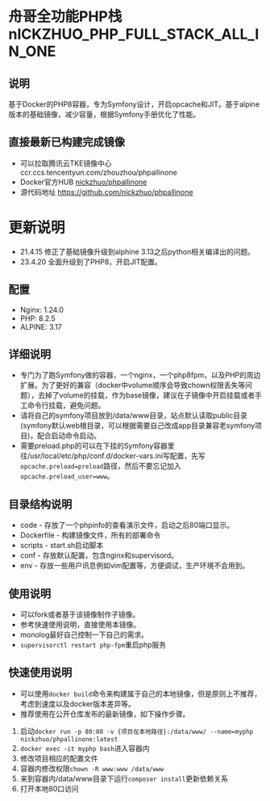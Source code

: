# 舟哥全功能PHP栈 nICKZHUO_PHP_FULL_STACK_ALL_IN_ONE
## 说明
基于Docker的PHP8容器，专为Symfony设计，开启opcache和JIT。基于alpine版本的基础镜像，减少容量，根据Symfony手册优化了性能。

## 直接最新已构建完成镜像
* 可以拉取腾讯云TKE镜像中心 ccr.ccs.tencentyun.com/zhouzhou/phpallinone
* Docker官方HUB [nickzhuo/phpallinone](https://hub.docker.com/r/nickzhuo/phpallinone)
* 源代码地址 https://github.com/nickzhuo/phpallinone

# 更新说明
* 21.4.15 修正了基础镜像升级到alphine 3.13之后python相关编译出的问题。
* 23.4.20 全面升级到了PHP8，开启JIT配置。

## 配置
* Nginx: 1.24.0
* PHP: 8.2.5
* ALPINE: 3.17

## 详细说明
* 专门为了跑Symfony做的容器，一个nginx，一个php8fpm，以及PHP的周边扩展。为了更好的兼容（docker中volume顺序会导致chown权限丢失等问题），去掉了volume的挂载，作为base镜像，建议在子镜像中开启挂载或者手工命令行挂载，避免问题。
* 请将自己的symfony项目放到/data/www目录，站点默认读取public目录(symfony默认web根目录，可以根据需要自己改成app目录兼容老symfony项目)，配合启动命令启动。
* 需要preload.php的可以在下挂的Symfony容器里往/usr/local/etc/php/conf.d/docker-vars.ini写配置，先写`opcache.preload=preload`路径，然后不要忘记加入`opcache.preload_user=www`。

## 目录结构说明
* code - 存放了一个phpinfo的查看演示文件，启动之后80端口显示。
* Dockerfile - 构建镜像文件，所有的部署命令
* scripts - start.sh启动脚本
* conf - 存放默认配置，包含nginx和supervisord。
* env - 存放一些用户讯息例如vim配置等，方便调试，生产环境不会用到。

## 使用说明
* 可以fork或者基于该镜像制作子镜像。
* 参考快速使用说明，直接使用本镜像。
* monolog最好自己控制一下自己的需求。
* `supervisorctl restart php-fpm`重启php服务

## 快速使用说明
* 可以使用`docker build`命令来构建属于自己的本地镜像，但是原则上不推荐，考虑到速度以及docker版本差异等。
* 推荐使用在公开仓库发布的最新镜像，如下操作步骤。
1. 启动`docker run -p 80:80 -v {项目在本地路径}:/data/www/ --name=myphp nickzhuo/phpallinone:latest` 
2. `docker exec -it myphp bash`进入容器内
3. 修改项目相应的配置文件
4. 容器内修改权限`chown -R www:www /data/www`
5. 来到容器内/data/www目录下运行`composer install`更新依赖关系
6. 打开本地80口访问